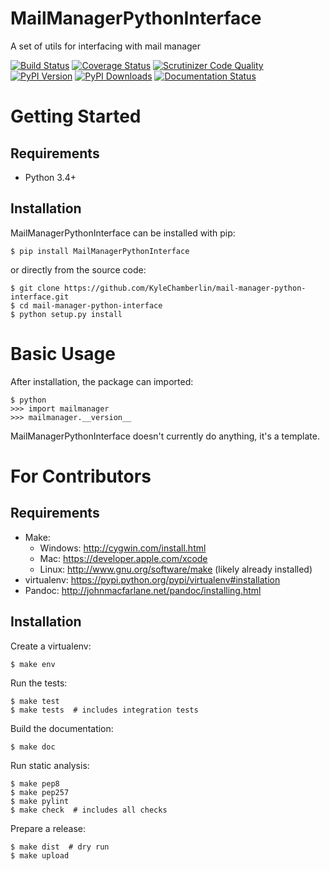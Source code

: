 MailManagerPythonInterface
======
A set of utils for interfacing with mail manager

[![Build Status](http://img.shields.io/travis/KyleChamberlin/mail-manager-python-interface/master.svg)](https://travis-ci.org/KyleChamberlin/mail-manager-python-interface)
[![Coverage Status](http://img.shields.io/coveralls/KyleChamberlin/mail-manager-python-interface/master.svg)](https://coveralls.io/r/KyleChamberlin/mail-manager-python-interface)
[![Scrutinizer Code Quality](http://img.shields.io/scrutinizer/g/KyleChamberlin/mail-manager-python-interface.svg)](https://scrutinizer-ci.com/g/KyleChamberlin/mail-manager-python-interface/?branch=master)
[![PyPI Version](http://img.shields.io/pypi/v/MailManagerPythonInterface.svg)](https://pypi.python.org/pypi/MailManagerPythonInterface)
[![PyPI Downloads](http://img.shields.io/pypi/dm/MailManagerPythonInterface.svg)](https://pypi.python.org/pypi/MailManagerPythonInterface)
[![Documentation Status](https://readthedocs.org/projects/mail-manager-python-interface/badge/?version=latest)](https://readthedocs.org/projects/mail-manager-python-interface/?badge=latest)

Getting Started
===============

Requirements
------------

* Python 3.4+

Installation
------------

MailManagerPythonInterface can be installed with pip:


```
$ pip install MailManagerPythonInterface
```

or directly from the source code:

```
$ git clone https://github.com/KyleChamberlin/mail-manager-python-interface.git
$ cd mail-manager-python-interface
$ python setup.py install
```

Basic Usage
===========

After installation, the package can imported:

```
$ python
>>> import mailmanager
>>> mailmanager.__version__
```

MailManagerPythonInterface doesn't currently do anything, it's a template.

For Contributors
================

Requirements
------------

* Make:
    * Windows: http://cygwin.com/install.html
    * Mac: https://developer.apple.com/xcode
    * Linux: http://www.gnu.org/software/make (likely already installed)
* virtualenv: https://pypi.python.org/pypi/virtualenv#installation
* Pandoc: http://johnmacfarlane.net/pandoc/installing.html

Installation
------------

Create a virtualenv:

```
$ make env
```

Run the tests:

```
$ make test
$ make tests  # includes integration tests
```

Build the documentation:

```
$ make doc
```

Run static analysis:

```
$ make pep8
$ make pep257
$ make pylint
$ make check  # includes all checks
```

Prepare a release:

```
$ make dist  # dry run
$ make upload
```
